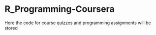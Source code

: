 # R_Programming-Coursera

Here the code for course quizzes and programming assignments will be stored
